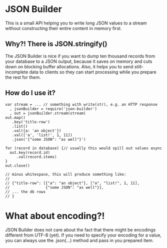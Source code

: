 # JSON Builder

This is a small API helping you to write long JSON values to a stream 
without constructing their entire content in memory first.


## Why?! There is JSON.stringify()

The JSON Builder is nice if you want to dump ten thousand records from your database to a JSON output, because it saves on memory and cuts down on
blocking buffer allocations. Also, it helps you to send still-incomplete
data to clients so they can start processing while you prepare the rest for
them.


## How do I use it?

    var stream = ... // something with write(str), e.g. an HTTP response
      , jsonBuilder = require('json-builder')
      , out = jsonBuilder.stream(stream)
    out.map()
       .key('title-row')
       .list()
       .val({a: 'an object'})
       .val(['a', 'list!', 1, 11])
       .json('{"some JSON": "as well"}')
        
    for (record in database) {// usually this would spill out values async
      out.key(record.id)
         .val(record.items)
    }
    out.close()
    
    // minus whitespace, this will produce something like:
    //
    // {"title-row": [{"a": "an object"}, ["a", "list!", 1, 11], 
    //                {"some JSON": "as well"}],
    // ... the db rows
    // }
      

# What about encoding?!

JSON Builder does not care about the fact that there might be encodings 
different from UTF-8 (yet). If you need to specify your encoding for a 
value, you can always use the .json(...) method and pass in you prepared 
item.
